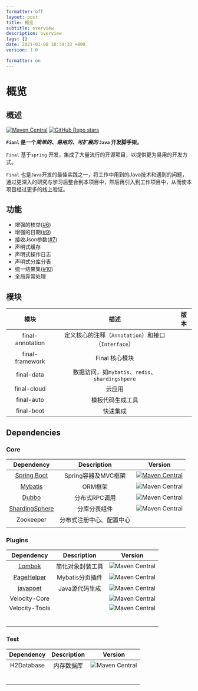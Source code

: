 ```yaml
---
formatter: off
layout: post
title: 概览 
subtitle: overview 
description: overview 
tags: [] 
date: 2021-01-08 10:34:33 +800 
version: 1.0

formatter: on
---
```


# 概览

## 概述

[![Maven Central](https://img.shields.io/maven-central/v/org.ifinal.finalframework.frameworks/final-frameworks?label=maven&color=success)](https://mvnrepository.com/search?q=org.ifinal.finalframework)
[![GitHub Repo stars](https://img.shields.io/github/stars/likly/final-frameworks)](https://github.com/likly/final-frameworks)

**`Fianl` 是一个*简单的*、*易用的*、*可扩展的* `Java` 开发脚手架。**

`Final` 基于`spring` 开发，集成了大量流行的开源项目，以提供更为易用的开发方式。

`Final` 也是`Java`开发的最佳实践之一，将工作中用到的Java技术和遇到的问题，通过更深入的研究与学习后整合到本项目中，然后再引入到工作项目中，从而使本项目经过更多的线上验证。

## 功能

* 增强的枚举([#6](https://github.com/likly/final-frameworks/issues/6))
* 增强的日期([#9](https://github.com/likly/final-frameworks/issues/9))
* 接收Json参数([#7](https://github.com/likly/final-frameworks/issues/7))
* 声明式缓存
* 声明式操作日志
* 声明式分库分表
* 统一结果集([#10](https://github.com/likly/final-frameworks/issues/10))
* 全局异常处理

## 模块

|                          模块                          |       描述        |                           版本                            |
| :----------------------------------------------------------: | :----------------------: | :----------------------------------------------------------: |
|       final-annotation      |     定义核心的注释（`Annotation`）和接口（`Interface`）     | |
|       final-framework      |    Final 核心模块       | |
|       final-data      |    数据访问，如`mybatis`、`redis`、`shardingshpere`       | |
|       final-cloud      |    云应用       | |
|       final-auto      |   模板代码生成工具     | |
|       final-boot      |    快速集成      | |

## Dependencies

### Core

|                          Dependency                          |       Description        |                           Version                            |
| :----------------------------------------------------------: | :----------------------: | :----------------------------------------------------------: |
|    [Spring Boot](https://spring.io/projects/spring-boot)     |   Spring容器及MVC框架    | [![Maven Central](https://img.shields.io/maven-central/v/org.springframework.boot/spring-boot-starter-parent?label=2.3.3-RELEASE)](https://mvnrepository.com/artifact/org.springframework.boot/spring-boot) |
|    [Mybatis](https://mybatis.org/mybatis-3/zh/index.html)    |         ORM框架          | ![Maven Central](https://img.shields.io/maven-central/v/org.mybatis/mybatis?label=3.5.6) |
|           [Dubbo](http://dubbo.apache.org/zh-cn/)            |      分布式RPC调用       | ![Maven Central](https://img.shields.io/maven-central/v/org.apache.dubbo/dubbo-spring-boot-starter?label=2.7.8) |
| [ShardingSphere](https://shardingsphere.apache.org/document/current/cn/overview/) |       分库分表组件       | ![Maven Central](https://img.shields.io/maven-central/v/org.apache.shardingsphere/shardingsphere-jdbc-core?label=5.0.0-alpha) |
|                          Zookeeper                           | 分布式注册中心、配置中心 |                                                              |
|                                                              |                          |                                                              |

### Plugins

|                          Dependency                          |       Description        |                           Version                            |
| :----------------------------------------------------------: | :----------------------: | :----------------------------------------------------------: |
|       [Lombok](https://github.com/rzwitserloot/lombok)       |     简化对象封装工具     | ![Maven Central](https://img.shields.io/maven-central/v/org.projectlombok/lombok?label=1.8.16) |
| [PageHelper](https://github.com/pagehelper/Mybatis-PageHelper) |     Mybatis分页插件      | ![Maven Central](https://img.shields.io/maven-central/v/com.github.pagehelper/pagehelper?label=5.2.0) |
|        [javapoet](https://github.com/square/javapoet)        |      Java源代码生成      | ![Maven Central](https://img.shields.io/maven-central/v/com.squareup/javapoet?label=1.13.0) |
|                        Velocity-Core                         |                          | ![Maven Central](https://img.shields.io/maven-central/v/org.apache.velocity/velocity-engine-core?label=2.1) |
|                        Velocity-Tools                        |                          | ![Maven Central](https://img.shields.io/maven-central/v/org.apache.velocity.tools/velocity-tools-generic?label=3.0) |
|                                                              |                          |                                                              |
|                                                              |                          |                                                              |
|                                                              |                          |                                                              |
|                                                              |                          |                                                              |
|                                                              |                          |                                                              |
|                                                              |                          |                                                              |

### Test

|                          Dependency                          |       Description        |                           Version                            |
| :----------------------------------------------------------: | :----------------------: | :----------------------------------------------------------: |
|                          H2Database                          |        内存数据库        | ![Maven Central](https://img.shields.io/maven-central/v/com.h2database/h2?label=1.4.200) |
|                                                              |                          |                                                              |
|                                                              |                          |                                                              |
|                                                              |                          |                                                              |
|                                                              |                          |                                                              |
|                                                              |                          |                                                              |
|                                                              |                          |                                                              |

